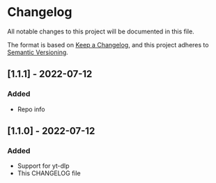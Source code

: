 # Changelog
All notable changes to this project will be documented in this file.

The format is based on [Keep a Changelog](https://keepachangelog.com/en/1.0.0/),
and this project adheres to [Semantic Versioning](https://semver.org/spec/v2.0.0.html).

## [1.1.1] - 2022-07-12
### Added
- Repo info

## [1.1.0] - 2022-07-12
### Added
- Support for yt-dlp
- This CHANGELOG file

